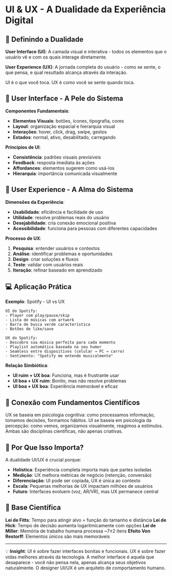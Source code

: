 # UI & UX - A Dualidade da Experiência Digital

## 🎯 Definindo a Dualidade

**User Interface (UI)**: A camada visual e interativa - todos os elementos que o usuário vê e com os quais interage diretamente.

**User Experience (UX)**: A jornada completa do usuário - como se sente, o que pensa, e qual resultado alcança através da interação.

UI é o que você toca. UX é como você se sente quando toca.

## 🔧 User Interface - A Pele do Sistema

**Componentes Fundamentais**:
- **Elementos Visuais**: botões, ícones, tipografia, cores
- **Layout**: organização espacial e hierarquia visual  
- **Interações**: hover, click, drag, swipe, gestos
- **Estados**: normal, ativo, desabilitado, carregando

**Princípios de UI**:
- **Consistência**: padrões visuais previsíveis
- **Feedback**: resposta imediata às ações
- **Affordances**: elementos sugerem como usá-los
- **Hierarquia**: importância comunicada visualmente

## 🔧 User Experience - A Alma do Sistema

**Dimensões da Experiência**:
- **Usabilidade**: eficiência e facilidade de uso
- **Utilidade**: resolve problemas reais do usuário
- **Desejabilidade**: cria conexão emocional positiva
- **Acessibilidade**: funciona para pessoas com diferentes capacidades

**Processo de UX**:
1. **Pesquisa**: entender usuários e contextos
2. **Análise**: identificar problemas e oportunidades
3. **Design**: criar soluções e fluxos
4. **Teste**: validar com usuários reais
5. **Iteração**: refinar baseado em aprendizado

## 💻 Aplicação Prática

**Exemplo**: Spotify - UI vs UX

```
UI do Spotify:
- Player com play/pause/skip
- Lista de músicas com artwork
- Barra de busca verde característica
- Botões de like/save

UX do Spotify:
- Descobre sua música perfeita para cada momento
- Playlist automática baseada no seu humor
- Seamless entre dispositivos (celular → PC → carro)
- Sentimento: "Spotify me entende musicalmente"
```

**Relação Simbiótica**:
- **UI ruim + UX boa**: Funciona, mas é frustrante usar
- **UI boa + UX ruim**: Bonito, mas não resolve problemas
- **UI boa + UX boa**: Experiência memorável e eficaz

## 🔗 Conexão com Fundamentos Científicos

UX se baseia em psicologia cognitiva: como processamos informação, tomamos decisões, formamos hábitos. UI se baseia em psicologia da percepção: como vemos, organizamos visualmente, reagimos a estímulos. Ambas são disciplinas científicas, não apenas criativas.

## 🧠 Por Que Isso Importa?

A dualidade UI/UX é crucial porque:
- **Holística**: Experiência completa importa mais que partes isoladas
- **Medição**: UX melhora métricas de negócio (retenção, conversão)
- **Diferenciação**: UI pode ser copiada, UX é única ao contexto
- **Escala**: Pequenas melhorias de UX impactam milhões de usuários
- **Futuro**: Interfaces evoluem (voz, AR/VR), mas UX permanece central

## 🧪 Base Científica

**Lei de Fitts**: Tempo para atingir alvo = função do tamanho e distância
**Lei de Hick**: Tempo de decisão aumenta logaritmicamente com opções
**Lei de Miller**: Memória de trabalho humana processa ~7±2 itens
**Efeito Von Restorff**: Elementos únicos são mais memoráveis

---
💡 **Insight**: UI é sobre fazer interfaces bonitas e funcionais. UX é sobre fazer vidas melhores através da tecnologia. A melhor interface é aquela que desaparece - você não pensa nela, apenas alcança seus objetivos naturalmente. O designer UI/UX é um arquiteto de comportamento humano.